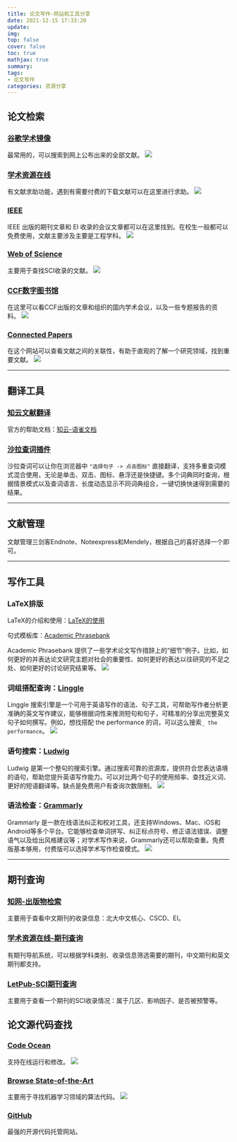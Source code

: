 ```yaml
---
title: 论文写作-网站和工具分享
date: 2021-12-15 17:33:20
update: 
img: 
top: false
cover: false
toc: true
mathjax: true
summary: 
tags: 
- 论文写作
categories: 资源分享
---
```


## 论文检索

### [谷歌学术镜像](https://ac.scmor.com/)
最常用的，可以搜索到网上公布出来的全部文献。
![](https://gitee.com/chengbudong/noteimg/raw/master/image/20211215160803.png)

### [学术资源在线](http://spis.hnlat.com/)
有文献求助功能，遇到有需要付费的下载文献可以在这里进行求助。
![](https://gitee.com/chengbudong/noteimg/raw/master/image/20211215160914.png)

### [IEEE](https://ieeexplore.ieee.org/Xplore/home.jsp)
IEEE 出版的期刊文章和 EI 收录的会议文章都可以在这里找到。在校生一般都可以免费使用，文献主要涉及主要是工程学科。
![](https://gitee.com/chengbudong/noteimg/raw/master/image/20211215160520.png)

### [Web of Science](https://www.webofscience.com/wos/woscc/basic-search)
主要用于查找SCI收录的文献。
![](https://gitee.com/chengbudong/noteimg/raw/master/image/20211215160827.png)


### [CCF数字图书馆](https://dl.ccf.org.cn/index.html?_ack=1)
在这里可以看CCF出版的文章和组织的国内学术会议，以及一些专题报告的资料。
![](https://gitee.com/chengbudong/noteimg/raw/master/image/20211215163243.png)

### [Connected Papers](https://www.connectedpapers.com/)
在这个网站可以查看文献之间的关联性，有助于直观的了解一个研究领域，找到重要文献。
![](https://gitee.com/chengbudong/noteimg/raw/master/image/20211215164045.png)

---


## 翻译工具

### [知云文献翻译](https://www.zhiyunwenxian.cn/)
官方的帮助文档：[知云-语雀文档](https://www.yuque.com/xtranslator/zy)

### [沙拉查词插件](https://saladict.crimx.com/)
沙拉查词可以让你在浏览器中 `"选择句子 -> 点击图标"` 直接翻译，支持多重查词模式混合使用，无论是单击、双击、图标、悬浮还是快捷键。多个词典同时查询，根据情景模式以及查词语言、长度动态显示不同词典组合，一键切换快速得到需要的结果。

---

## 文献管理

文献管理三剑客Endnote、Noteexpress和Mendely，根据自己的喜好选择一个即可。

---

## 写作工具

### LaTeX排版
LaTeX的介绍和使用：[LaTeX的使用](https://www.yuque.com/chengbudong/coding/fyc92o?view=doc_embed)

句式模板库：[Academic Phrasebank](https://www.phrasebank.manchester.ac.uk/)

Academic Phrasebank 提供了一些学术论文写作措辞上的“细节”例子。比如，如何更好的并表达论文研究主题对社会的重要性、如何更好的表达以往研究的不足之处、如何更好的讨论研究结果等。
![](https://gitee.com/chengbudong/noteimg/raw/master/image/20211215150422.png)

### 词组搭配查询：[Linggle](https://linggle.com/)
Linggle 搜索引擎是一个可用于英语写作的语法、句子工具，可帮助写作者分析更准确的英文写作建议，能够根据词性来推测短句和句子，可精准的分享出完整英文句子如何撰写。例如，想找搭配 the performance 的词，可以这么搜索`_ the performance`。
![](https://gitee.com/chengbudong/noteimg/raw/master/image/20211215151757.png)

### 语句搜索：[Ludwig](https://ludwig.guru/zh/)
Ludwig 是第一个整句的搜索引擎。通过搜索可靠的资源库，提供符合您表达语境的语句，帮助您提升英语写作能力。可以对比两个句子的使用频率、查找近义词、更好的短语翻译等。缺点是免费用户有查询次数限制。
![](https://gitee.com/chengbudong/noteimg/raw/master/image/20211215152653.png)

### 语法检查：[Grammarly](https://app.grammarly.com/)
Grammarly 是一款在线语法纠正和校对工具，还支持Windows、Mac、iOS和Android等多个平台。它能够检查单词拼写、纠正标点符号、修正语法错误、调整语气以及给出风格建议等；对学术写作来说，Grammarly还可以帮助查重。免费版基本够用，付费版可以选择学术写作检查模式。
![](https://gitee.com/chengbudong/noteimg/raw/master/image/20211215153817.png)

---
## 期刊查询
### [知网-出版物检索](https://navi.cnki.net/knavi/)
主要用于查看中文期刊的收录信息：北大中文核心、CSCD、EI。

### [学术资源在线-期刊查询](http://spis.hnlat.com/journal)
有期刊导航系统，可以根据学科类别、收录信息筛选需要的期刊，中文期刊和英文期刊都支持。

### [LetPub-SCI期刊查询](http://www.letpub.com.cn/index.php?page=journalapp)
主要用于查看一个期刊的SCI收录情况：属于几区、影响因子、是否被预警等。

## 论文源代码查找
### [Code Ocean](https://codeocean.com/explore)
支持在线运行和修改。
![](https://gitee.com/chengbudong/noteimg/raw/master/image/20211215170219.png)

### [Browse State-of-the-Art](https://paperswithcode.com/sota)
主要用于寻找机器学习领域的算法代码。
![](https://gitee.com/chengbudong/noteimg/raw/master/image/20211215170556.png)

### [GitHub](https://github.com)
最强的开源代码托管网站。

